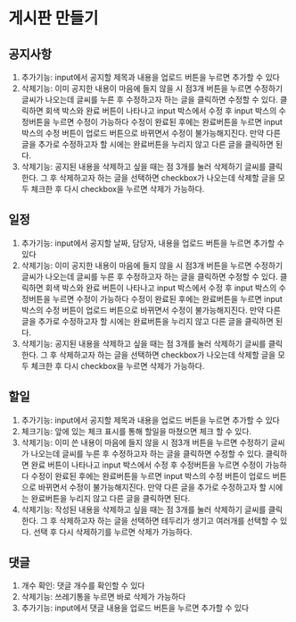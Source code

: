 # 게시판 만들기

## 공지사항
 1. 추가기능: input에서 공지할 제목과 내용을 업로드 버튼을 누르면 추가할 수 있다
 2. 삭제기능: 이미 공지한 내용이 마음에 들지 않을 시 점3개 버튼을 누르면 수정하기 글씨가 나오는데 글씨를 누른 후 수정하고자 하는 글을 클릭하면 수정할 수 있다. 
    클릭하면 회색 박스와 완료 버튼이 나타나고 input 박스에서 수정 후 input 박스의 수정버튼을 누르면 수정이 가능하다
    수정이 완료된 후에는 완료버튼을 누르면 input 박스의 수정 버튼이 업로드 버튼으로 바뀌면서 수정이 불가능해지진다. 만약 다른 글을 추가로 수정하고자 할 시에는 완료버튼을 누리지 않고 다른 글을 클릭하면 된다.
 3. 삭제기능: 공지된 내용을 삭제하고 싶을 때는 점 3개를 눌러 삭제하기 글씨를 클릭한다. 그 후 삭제하고자 하는 글을 선택하면 checkbox가 나오는데 삭제할 글을 모두 체크한 후 다시 checkbox을 누르면 삭제가 가능하다.
 
## 일정
1. 추가기능: input에서 공지할 날짜, 담당자, 내용을 업로드 버튼을 누르면 추가할 수 있다
 2. 삭제기능: 이미 공지한 내용이 마음에 들지 않을 시 점3개 버튼을 누르면 수정하기 글씨가 나오는데 글씨를 누른 후 수정하고자 하는 글을 클릭하면 수정할 수 있다. 
    클릭하면 회색 박스와 완료 버튼이 나타나고 input 박스에서 수정 후 input 박스의 수정버튼을 누르면 수정이 가능하다
    수정이 완료된 후에는 완료버튼을 누르면 input 박스의 수정 버튼이 업로드 버튼으로 바뀌면서 수정이 불가능해지진다. 만약 다른 글을 추가로 수정하고자 할 시에는 완료버튼을 누리지 않고 다른 글을 클릭하면 된다.
 3. 삭제기능: 공지된 내용을 삭제하고 싶을 때는 점 3개를 눌러 삭제하기 글씨를 클릭한다. 그 후 삭제하고자 하는 글을 선택하면 checkbox가 나오는데 삭제할 글을 모두 체크한 후 다시 checkbox을 누르면 삭제가 가능하다.
 
## 할일
 1. 추가기능: input에서 공지할 제목과 내용을 업로드 버튼을 누르면 추가할 수 있다
 2. 체크기능: 앞에 있는 체크 표시를 통해 할일을 마쳤으면 체크 할 수 있다.
 3. 삭제기능: 이미 쓴 내용이 마음에 들지 않을 시 점3개 버튼을 누르면 수정하기 글씨가 나오는데 글씨를 누른 후 수정하고자 하는 글을 클릭하면 수정할 수 있다. 클릭하면 완료 버튼이 나타나고 input 박스에서 수정 후 수정버튼을 누르면 수정이 가능하다
    수정이 완료된 후에는 완료버튼을 누르면 input 박스의 수정 버튼이 업로드 버튼으로 바뀌면서 수정이 불가능해지진다. 만약 다른 글을 추가로 수정하고자 할 시에는 완료버튼을 누리지 않고 다른 글을 클릭하면 된다.
 4. 삭제기능: 작성된 내용을 삭제하고 싶을 때는 점 3개를 눌러 삭제하기 글씨를 클릭한다. 그 후 삭제하고자 하는 글을 선택하면 테두리가 생기고 여러개를 선택할 수 있다. 선택 후 다시 삭제하기를 누르면 삭제가 가능하다.
 
## 댓글
 1. 개수 확인: 댓글 개수를 확인할 수 있다 
 2. 삭제기능: 쓰레기통을 누르면 바로 삭제가 가능하다
 3. 추가기능: input에서 댓글 내용을 업로드 버튼을 누르면 추가할 수 있다

